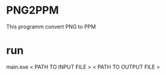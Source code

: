 # PNG2PPM
This programm convert PNG to PPM
# run
main.exe < PATH TO INPUT FILE > < PATH TO OUTPUT FILE >
